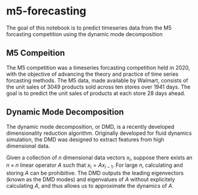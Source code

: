 # m5-forecasting
The goal of this notebook is to predict timeseries data from the M5 forcasting competition using the dynamic mode decomposition

## M5 Compeition
The M5 competition was a timeseries forcasting competition held in 2020, with the objective of advancing the theory and practice of time series forcasting methods. The M5 data, made available by Walmart, consists of the unit sales of 3049 products sold across ten stores over 1941 days. The goal is to predict the unit sales of products at each store 28 days ahead.

## Dynamic Mode Decomposition
The dynamic mode decomposition, or DMD, is a recently developed dimensionality reduction algorithm. Originally developed for fluid dynamics simulation, the DMD was designed to extract features from high dimensional data.

Given a collection of $n$ dimensional data vectors $x_i$, suppose there exists an $n \times n$ linear operator $A$ such that $x_i = A x_{i-1}$. For large $n$, calculating and storing $A$ can be prohibitive. The DMD outputs the leading eigenvectors (known as the DMD modes) and eigenvalues of $A$ without explicitely calculating $A$, and thus allows us to approximate the dynamics of $A$.

